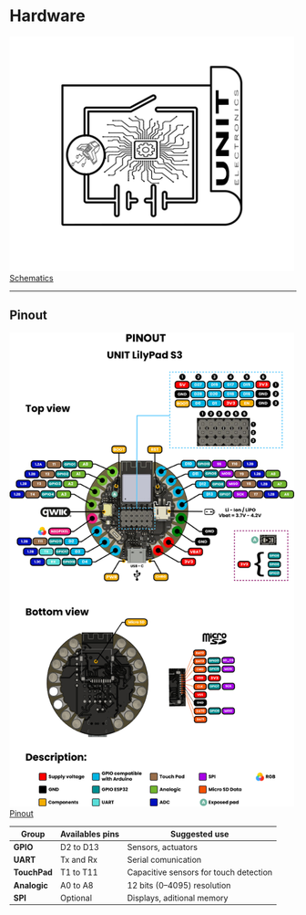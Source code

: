 # Hardware


<a href="#"><img src="resources/Schematics_icon.jpg?raw=false" width="500px"><br/> Schematics</a>

---

## Pinout

<a href="#"><img src="resources/UNIT_LilyPad_S3_V0.1.1_v8_in.jpg" width="500px"><br/> Pinout</a>

| **Group**     | **Availables pins** | **Suggested use**                      |
|-------------  |------------------   |---------------                         |
| **GPIO**      | D2 to D13           | Sensors, actuators                     |
| **UART**      | Tx and Rx           | Serial comunication                    |
| **TouchPad**  | T1 to T11           | Capacitive sensors for touch detection |
| **Analogic**  | A0 to A8            | 12 bits (0–4095) resolution            |
| **SPI**       | Optional            | Displays, aditional memory             |


